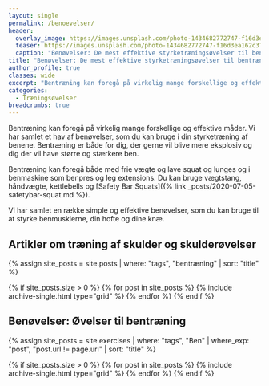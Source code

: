 ```yaml
---
layout: single
permalink: /benoevelser/
header:
  overlay_image: https://images.unsplash.com/photo-1434682772747-f16d3ea162c3?ixlib=rb-1.2.1&ixid=eyJhcHBfaWQiOjEyMDd9&auto=format&fit=crop&w=1953&q=80
  teaser: https://images.unsplash.com/photo-1434682772747-f16d3ea162c3?ixlib=rb-1.2.1&ixid=eyJhcHBfaWQiOjEyMDd9&auto=format&fit=crop&w=400&q=80
  caption: "Benøvelser: De mest effektive styrketræningsøvelser til bentræningen"
title: "Benøvelser: De mest effektive styrketræningsøvelser til bentræningen 🏋"
author_profile: true
classes: wide
excerpt: "Bentræning kan foregå på virkelig mange forskellige og effektive måder. Vi har samlet et hav af benøvelser, som du kan bruge i din styrketræning af benene. Bentræning er både for dig, der gerne vil blive mere eksplosiv og dig der vil have større og stærkere ben."
categories:
  - Træningsøvelser
breadcrumbs: true
---
```


Bentræning kan foregå på virkelig mange forskellige og effektive måder. Vi har samlet et hav af benøvelser, som du kan bruge i din styrketræning af benene. Bentræning er både for dig, der gerne vil blive mere eksplosiv og dig der vil have større og stærkere ben.

Bentræning kan foregå både med frie vægte og lave squat og lunges og i benmaskine som benpres og leg extensions. Du kan bruge vægtstang, håndvægte, kettlebells og [Safety Bar Squats]({% link _posts/2020-07-05-safetybar-squat.md %}).

Vi har samlet en række simple og effektive benøvelser, som du kan bruge til at styrke benmusklerne, din hofte og dine knæ.

## Artikler om træning af skulder og skulderøvelser

<div class="feature__wrapper">

{% assign site_posts = site.posts | where: "tags", "bentræning" | sort: "title" %}

{% if site_posts.size > 0 %}
  {% for post in site_posts %}
    {% include archive-single.html type="grid" %}
  {% endfor %}
{% endif %}

</div>

## Benøvelser: Øvelser til bentræning

{% assign site_posts = site.exercises | where: "tags", "Ben" | where_exp: "post", "post.url != page.url" | sort: "title" %}

<div class="feature__wrapper">

{% if site_posts.size > 0 %}
  {% for post in site_posts %}
    {% include archive-single.html type="grid" %}
  {% endfor %}
{% endif %}

</div>

